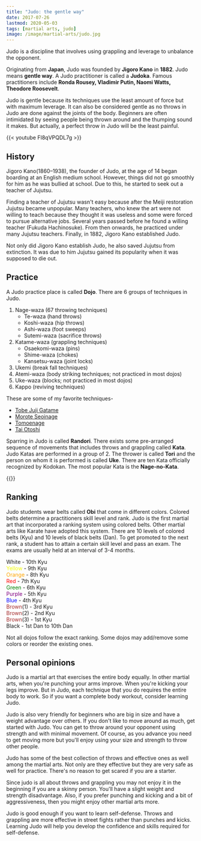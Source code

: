 ```yaml
---
title: "Judo: the gentle way"
date: 2017-07-26
lastmod: 2020-05-03
tags: [martial arts, judo]
image: /image/martial-arts/judo.jpg
---
```


Judo is a discipline that involves using grappling and leverage to unbalance the opponent. 

Originating from **Japan**, Judo was founded by **Jigoro Kano** in **1882**. Judo means **gentle way**. A Judo practitioner is called a **Judoka**. Famous practitioners include **Ronda Rousey, Vladimir Putin, Naomi Watts, Theodore Roosevelt**.

Judo is gentle because its techniques use the least amount of force but with maximum leverage. It can also be considered gentle as no throws in Judo are done against the joints of the body. Beginners are often intimidated by seeing people being thrown around and the thumping sound it makes. But actually, a perfect throw in Judo will be the least painful. 

{{< youtube FI8qVPQDL7g >}}

## History

Jigoro Kano(1860–1938), the founder of Judo, at the age of 14 began boarding at an English medium school. However, things did not go smoothly for him as he was bullied at school. Due to this, he started to seek out a teacher of Jujutsu.

Finding a teacher of Jujutsu wasn't easy because after the Meiji restoration Jujutsu became unpopular. Many teachers, who knew the art were not willing to teach because they thought it was useless and some were forced to pursue alternative jobs. Several years passed before he found a willing teacher (Fukuda Hachinosuke). From then onwards, he practiced under many Jujutsu teachers. Finally, in 1882, Jigoro Kano established Judo.

Not only did Jigoro Kano establish Judo, he also saved Jujutsu from extinction. It was due to him Jujutsu gained its popularity when it was supposed to die out.

## Practice

A Judo practice place is called **Dojo**. There are 6 groups of techniques in Judo.
1. Nage-waza (67 throwing techniques)
	- Te-waza (hand throws)
	- Koshi-waza (hip throws)
	- Ashi-waza (foot sweeps)
	- Sutemi-waza (sacrifice throws)
2. Katame-waza (grappling techniques)
	- Osaekomi-waza (pins)
	- Shime-waza (chokes)
	- Kansetsu-waza (joint locks)
3. Ukemi (break fall techniques)
4. Atemi-waza (body striking techniques; not practiced in most dojos)
5. Uke-waza (blocks; not practiced in most dojos)
6. Kappo (reviving techniques)

These are some of my favorite techniques- 
* [Tobe Juji Gatame](https://www.youtube.com/watch?v=3QlUuXkTnMY)
* [Morote Seoinage](https://www.youtube.com/watch?v=ioVYXB7Z-sw)
* [Tomoenage](https://www.youtube.com/watch?v=tOIbQ2cXRHU)
* [Tai Otoshi](https://www.youtube.com/watch?v=4IpweRu1KB0)

Sparring in Judo is called **Randori**. There exists some pre-arranged sequence of movements that includes throws and grappling called **Kata**. Judo Katas are performed in a group of 2. The thrower is called **Tori** and the person on whom it is performed is called **Uke**. There are ten Kata officially recognized by Kodokan. The most popular Kata is the **Nage-no-Kata**.

{{<youtube YOcVfmmMBLY>}}

## Ranking

Judo students wear belts called **Obi** that come in different colors. Colored belts determine a practitioners skill level and rank. Judo is the first martial art that incorporated a ranking system using colored belts. Other martial arts like Karate have adopted this system. There are 10 levels of colored belts (Kyu) and 10 levels of black belts (Dan). To get promoted to the next rank, a student has to attain a certain skill level and pass an exam. The exams are usually held at an interval of 3-4 months.

White - 10th Kyu  
<span style="color:#f4fc00">Yellow</span> - 9th Kyu  
<span style="color:orange">Orange</span> - 8th Kyu  
<span style="color:red">Red</span> - 7th Kyu  
<span style="color:green">Green</span> - 6th Kyu  
<span style="color:purple">Purple</span> - 5th Kyu  
<span style="color:blue">Blue</span> - 4th Kyu  
<span style="color:brown">Brown</span>(1) - 3rd Kyu  
<span style="color:brown">Brown</span>(2) - 2nd Kyu  
<span style="color:brown">Brown</span>(3) - 1st Kyu  
Black - 1st Dan to 10th Dan

Not all dojos follow the exact ranking. Some dojos may add/remove some colors or reorder the existing ones.

## Personal opinions

Judo is a martial art that exercises the entire body equally. In other martial arts, when you're punching your arms improve. When you're kicking your legs improve. But in Judo, each technique that you do requires the entire body to work. So if you want a complete body workout, consider learning Judo.

Judo is also very friendly for beginners who are big in size and have a weight advantage over others. If you don't like to move around as much, get started with Judo. You can get to throw around your opponent using strength and with minimal movement. Of course, as you advance you need to get moving more but you'll enjoy using your size and strength to throw other people.

Judo has some of the best collection of throws and effective ones as well among the martial arts. Not only are they effective but they are very safe as well for practice. There's no reason to get scared if you are a starter.

Since judo is all about throws and grappling you may not enjoy it in the beginning if you are a skinny person. You'll have a slight weight and strength disadvantage. Also, if you prefer punching and kicking and a bit of aggressiveness, then you might enjoy other martial arts more. 

Judo is good enough if you want to learn self-defense. Throws and grappling are more effective in street fights rather than punches and kicks. Learning Judo will help you develop the confidence and skills required for self-defense.
